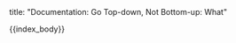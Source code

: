 <frontmatter>
title: "Documentation: Go Top-down, Not Bottom-up: What"
</frontmatter>

{{index_body}}
